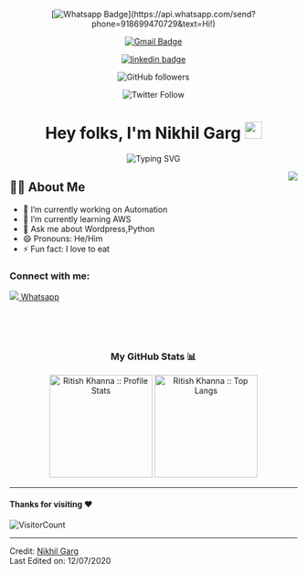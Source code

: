 <div align="center">
  
<!-- <img href="https://www.linkedin.com/in/ritishkhanna" src="https://img.shields.io/badge/ritishkhanna-30302f?style=flat&logo=linkedin"/> -->
 
  
[![Whatsapp Badge](https://img.shields.io/badge/-Whatsapp-4CA143?style=flat-square&labelColor=4CA143&logo=whatsapp&logoColor=white&link=https://api.whatsapp.com/send?phone=918699470729&text=Hi!)](https://api.whatsapp.com/send?phone=918699470729&text=Hi!)
  
[![Gmail Badge](https://img.shields.io/badge/Gmail-red?style=flat-square&logo=Gmail&logoColor=white&link=mailto:nikhilgarg.drb@gmail.com)](mailto:nikhil@gmail.com)
  
[![linkedin badge](https://img.shields.io/badge/ritishkhanna-30302f?style=flat&logo=linkedin)](https://www.linkedin.com/in/ritishkhanna)
  
![GitHub followers](https://img.shields.io/github/followers/ritishkhanna?style=social)
  
![Twitter Follow](https://img.shields.io/twitter/follow/ritishkhanna?style=social)


<h1>Hey folks, I'm Nikhil Garg <img src="https://media.giphy.com/media/hvRJCLFzcasrR4ia7z/giphy.gif" width="30px"></h1>

![Typing SVG](https://readme-typing-svg.herokuapp.com?font=Robot-Bold&size=30&color=fff&center=true&vCenter=true&width=900&height=110&lines=Passionate+Developer;Competetive+Programmer;Freelancer;CSE+Sophomore)

  
</div>
  
<!-- ## Hi there 👋 

## I am a Fast Learner -->

<img align="right" src="./codingcat.gif"/>

## 🙋‍♂️ About Me
- 🔭 I’m currently working on Automation
- 🌱 I’m currently learning AWS
- 💬 Ask me about Wordpress,Python
- 😄 Pronouns: He/Him
- ⚡ Fun fact: I love to eat



<!-- Connect with me -->
<h3 align="left">Connect with me:</h3>


<a href="https://www.linkedin.com/in/nikhil-garg-8n5i2k">
<img src="https://www.google.com/imgres?imgurl=https%3A%2F%2Fdownload.logo.wine%2Flogo%2FLinkedIn%2FLinkedIn-Logo.wine.png&imgrefurl=https%3A%2F%2Fwww.logo.wine%2Flogo%2FLinkedIn&tbnid=80YUqJVUrITfPM&vet=12ahUKEwjlhZ-J2ZX1AhV7_TgGHavKDbIQMygBegUIARCzAQ..i&docid=af6g7-rbPK4eZM&w=3000&h=2000&itg=1&q=linked%20in%20online%20file%20logo&ved=2ahUKEwjlhZ-J2ZX1AhV7_TgGHavKDbIQMygBegUIARCzAQ">
</a>

<a href="https://wa.me/+918699470729">
  Whatsapp 
</a>
</p>


<br/>


  
</p>
<br>


<h3 align="center">My GitHub Stats 📊 </h3>
<p align="center">
  <img height="180em" src="https://github-readme-stats.vercel.app/api?username=ritishkhanna&theme=tokyonight&show_icons=true&hide_border=true&count_private=true" alt="Ritish Khanna :: Profile Stats" />
  <img height="180em" src="https://github-readme-stats.vercel.app/api/top-langs/?username=ritishkhanna&langs_count=8&theme=tokyonight&layout=compact&hide_border=true" alt="Ritish Khanna :: Top Langs" />
</p>

-----

#### Thanks for visiting :heart:
![VisitorCount](https://profile-counter.glitch.me/Nikhilgarg-123/count.svg)


---

Credit: [Nikhil Garg](https://github.com/Nikhilgarg-123)
<br>
Last Edited on: 12/07/2020

